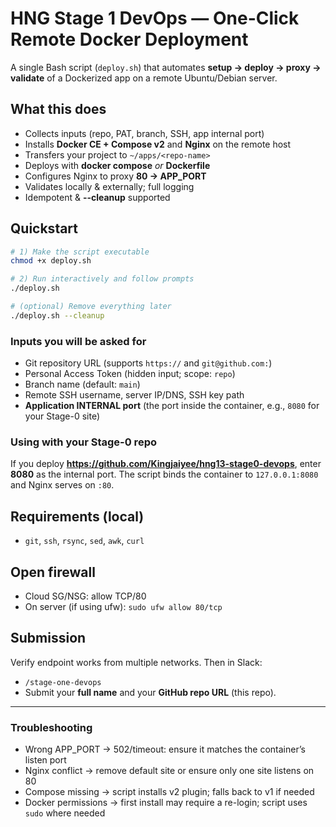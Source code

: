 # HNG Stage 1 DevOps — One-Click Remote Docker Deployment

A single Bash script (`deploy.sh`) that automates **setup → deploy → proxy → validate** of a Dockerized app on a remote Ubuntu/Debian server.

## What this does

- Collects inputs (repo, PAT, branch, SSH, app internal port)
- Installs **Docker CE + Compose v2** and **Nginx** on the remote host
- Transfers your project to `~/apps/<repo-name>`
- Deploys with **docker compose** _or_ **Dockerfile**
- Configures Nginx to proxy **80 → APP_PORT**
- Validates locally & externally; full logging
- Idempotent & **--cleanup** supported

## Quickstart

```bash
# 1) Make the script executable
chmod +x deploy.sh

# 2) Run interactively and follow prompts
./deploy.sh

# (optional) Remove everything later
./deploy.sh --cleanup
```

### Inputs you will be asked for
- Git repository URL (supports `https://` and `git@github.com:`)
- Personal Access Token (hidden input; scope: `repo`)
- Branch name (default: `main`)
- Remote SSH username, server IP/DNS, SSH key path
- **Application INTERNAL port** (the port inside the container, e.g., `8080` for your Stage-0 site)

### Using with your Stage-0 repo
If you deploy **https://github.com/Kingjaiyee/hng13-stage0-devops**, enter **8080** as the internal port. The script binds the container to `127.0.0.1:8080` and Nginx serves on `:80`.

## Requirements (local)
- `git`, `ssh`, `rsync`, `sed`, `awk`, `curl`

## Open firewall
- Cloud SG/NSG: allow TCP/80
- On server (if using ufw): `sudo ufw allow 80/tcp`

## Submission
Verify endpoint works from multiple networks. Then in Slack:
- `/stage-one-devops`
- Submit your **full name** and your **GitHub repo URL** (this repo).

---

### Troubleshooting
- Wrong APP_PORT → 502/timeout: ensure it matches the container’s listen port
- Nginx conflict → remove default site or ensure only one site listens on 80
- Compose missing → script installs v2 plugin; falls back to v1 if needed
- Docker permissions → first install may require a re-login; script uses `sudo` where needed